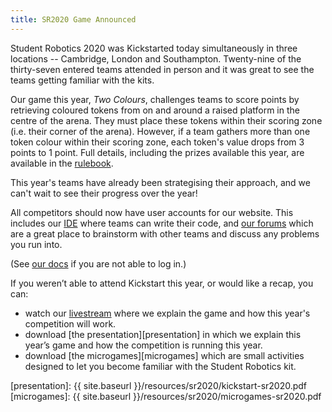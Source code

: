 ```yaml
---
title: SR2020 Game Announced
---
```


Student Robotics 2020 was Kickstarted today simultaneously in three locations -- Cambridge, London and Southampton. Twenty-nine of the thirty-seven entered teams attended in person and it was great to see the teams getting familiar with the kits.

Our game this year, _Two Colours_, challenges teams to score points by retrieving coloured tokens from on and around a raised platform in the centre of the arena. They must place these tokens within their scoring zone (i.e. their corner of the arena). However, if a team gathers more than one token colour within their scoring zone, each token's value drops from 3 points to 1 point. Full details, including the prizes available this year, are available in the [rulebook][rules].

This year's teams have already been strategising their approach, and we can't wait to see their progress over the year!

All competitors should now have user accounts for our website. This includes our [IDE][ide] where teams can write their code, and [our forums][forums] which are a great place to brainstorm with other teams and discuss any problems you run into.

(See [our docs][account-info] if you are not able to log in.)

If you weren’t able to attend Kickstart this year, or would like a recap, you can:

- watch our [livestream][livestream] where we explain the game and how this year's competition will work.
- download [the presentation][presentation] in which we explain this year’s game and how the competition is running this year.
- download [the microgames][microgames] which are small activities designed to let you become familiar with the Student Robotics kit.

[rules]: https://studentrobotics.org/docs/rules/
[ide]: https://studentrobotics.org/ide/
[account-info]: https://studentrobotics.org/docs/team_admin/user_accounts
[forums]: https://studentrobotics.org/forum/
[livestream]: https://www.youtube.com/user/studentrobotics
[presentation]: {{ site.baseurl }}/resources/sr2020/kickstart-sr2020.pdf
[microgames]: {{ site.baseurl }}/resources/sr2020/microgames-sr2020.pdf
